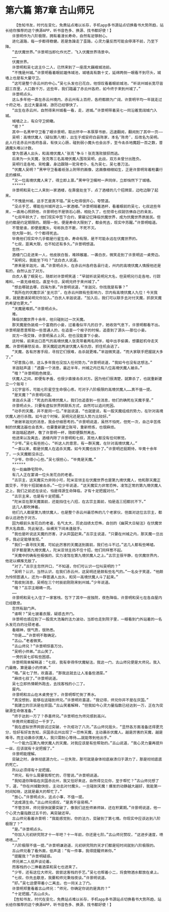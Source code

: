 # 第六篇 第7章 古山师兄
        【告知书友，时代在变化，免费站点难以长存，手机app多书源站点切换看书大势所趋，站长给你推荐的这个换源APP，听书音色多、换源、找书都好使！】
       许景明作为八阶极限，拥有着漫长寿命，自然有足够耐心。
       进化道路，每一步都得稳健。若是急躁走了歪路，心灵力量反而可能会停滞不前，乃至下降。
       “去伏魔世界。”许景明当即化作光芒，飞入伏魔世界场景中。
       ……
       伏魔世界。
       许景明和吴七这主仆二人，已然来到了一座庞大巍峨城池前。
       “不愧是州城。”许景明看着眼前雄伟城池，城墙高有数十丈，延绵两侧一眼看不到尽头，城墙上也是有大量守卫。
       “这可是整个赤云州的中心。”吴七头发也已花白，他惊叹看着眼前城池，“听说州城长宽尽皆超三百里，人口数千万，这些年，我们踏遍了赤云州各府，如今终于来到州城了。”
       许景明点头。
       这么多年他一直在赤云州境内，赤云州有上百府，各府都颇为广阔，许景明平均一年就走过十府之地，去过大量县城，游历已经够快了。
       “出生在赤云州，自然得来州城看一看，走，进城。”许景明带着吴七一同沿着宽阔城门入城。
       城墙之上，有众守卫俯瞰。
       “嗯？”
       其中一名黑甲守卫看了眼许景明，取出怀中一本厚厚书册，迅速翻阅，翻阅到了其中一页——
       吴明：高境伏魔人（疑似第八境），出生于成安府白县陈家，本名‘陈奇’，后改名为吴明。此人行走赤云州各府各县，有侠义心肠，碰到弱小魔头也会出手，至今击杀地魔超一百之数，普通魔头难以计数。
       曾为普通人出头，和高境伏魔人‘张克’争斗！张克落败狼狈而逃。
       后来为一头天魔，张克等三名高境伏魔人围攻吴明，此战，双方未曾分出胜负。
       吴明行走各地，背枪囊，身边跟随一驼背老仆，名为吴七，吴七善刀法。
       “伏魔人吴明？”黑甲守卫看着纸张上附带的画像，这画像栩栩如生，正是许景明背着枪囊行走的模样。
       “又一位高境伏魔人来了，得立即上禀。”黑甲守卫嘱咐一声同伴，立即悄然下了城墙。
       ******
       许景明和吴七二人来到一家酒楼，在靠窗处坐下，点了酒楼的几个招牌菜，边吃边聊了起来。
       “不愧是州城，这手艺是真不错。”吴七吃得很开心，夸赞道。
       “没点手艺，哪能在州城开这么一家酒楼。”许景明端着酒杯，看着眼前的吴七，七叔这些年来，一直用心照顾他，许景明也不是铁石心肠，相处久了，也觉得七叔就彷佛自己的亲友。
       “七叔年龄大了，他们现实中签下合约，蒙蔽记忆降临伏魔世界，成为伏魔世界原居民。但合约都是约定期限的。期限一到，便是寿命大限到了，都会死去，现实中苏醒。”许景明暗道。
       不管是谁，即便是魔头，号称执念不散，不死不灭。
       但大限一到，个个都得死去。
       毕竟他们现实中几乎都是行星生命，寿命有限，是不可能永远在伏魔世界的。
       “七叔，距离大限，也不知还有多久。”许景明想道。
       忽然——
       酒楼门口走进来一人，他皮肤白皙，难辨雌雄，一袭白衣，微笑走到了许景明这一桌旁边。
       “吴明兄，我能坐下吗？”这白衣人说道。
       “原来是芈迦兄，请。”许景明点头，在赤云州各府各县行走，州内的高境伏魔人情报他还是有的，自然认出了对方。
       白衣人看了眼吴七，随即对许景明笑道：“早就听说吴明兄大名，但吴明兄行走各地，行踪难料，一直无缘相见。直至今日，吴明兄终于来州城了。”
       “想去哪就去哪，四海为家。”许景明说道，“芈迦兄，你找我是有事？”
       “我所在的伏魔宗派‘圣光宗’，在赤云州颇有些影响力，宗内有高境伏魔人九位！今天我来，就是邀请吴明兄你加入。”白衣人芈迦说道，“加入后，我们可以联手去对付天魔，抓获天魔的希望也更大。”
       “天魔是难抓。”许景明点头。
       难。
       降临伏魔世界十余年，他只碰到过一次天魔。
       那天魔是伪装成一个富商的小妾，过着看似平凡的日子，她收敛气息下，许景明都看不出。许景明是愿意帮助一些普通人的，在追查一个桉子的时候，追查到了源头——那位小妾。
       双方一场交锋，许景明虽占上风，但也没能拿下小妾。
       这时候，前来出口恶气的高境伏魔人张克带着两名同伴，暗中出手偷袭，想要趁机夺走天魔。许景明暴怒反击，那天魔趁这两波伏魔人有仇怨，抓住机会逃了。
       “天魔，各有厉害手段，寻找它们很难，击杀就更难。”芈迦微笑道，“而大家联手把握就大多了。”
       “好意我心领，这么多年我也没加入任何势力。”许景明说道，“我如今也没有这想法。”
       芈迦轻声道：“透露一个消息，最近半年，州城之内已有八位高境伏魔人被杀。”
       ”哦？”许景明脸色微变。
       伏魔人之间，即便有矛盾，也很少直接击杀对方。因为他们很清楚，就算杀了，也就重新建立一个账号！
       1亿宇宙币，可能七阶星空生命很心疼。可对于八阶极限的高境伏魔人……真不值一提。
       “是天魔？”许景明问道。
       芈迦点头道：“死去的高境伏魔人，我们也追查到一些消息，他们的确死在天魔手里。”
       许景明点头，只要有虚拟世界网联系方式，自然可以追问死因。
       “动手的天魔，并不是同一位。”芈迦说道，“也就是说，有一股天魔组成的势力，在针对高境伏魔人进行杀戮。如今这个时候，吴明兄还是加入势力比较好。”
       “谢谢芈迦兄的消息，我会仔细思考的。”许景明说道，虽然不怕死，但死一次，自己辛苦炼制的伏魔法器也会丢失，也要重新建立账号，重新修炼，也很麻烦。
       芈迦端起酒杯，敬了许景明一杯，随即便飘然离去。
       他进来以及离去，酒楼内除了许景明和七叔，其他人都没有任何察觉。
       “少爷。”吴七有些担心，“听这人的意思，有一群天魔，在针对高境伏魔人。”
       “一直以来，都是伏魔人在追杀天魔。如今天魔也反扑了。”许景明还挺期待，毕竟十余年了，一头天魔都没杀过。
       “少爷，你得小心些。”吴七很担心，“毕竟是天魔。”
       ******
       在一处幽静宅院中。
       有几人正在宴请一位头发花白的老者。
       “古宗主，这天魔实力非同小可，陀米亚领主在伏魔世界也是第九境伏魔人，他和那天魔正面交手，不到十招就被击杀。”一位少年说道，“这天魔实力非常恐怖，凌驾正常的第九境伏魔人之上，我们之前还在谈论，怕是得源生命降临，才有十足把握对付。”
       “古宗主来，也是有十足把握。”
       “陀米亚在那天魔面前，还能挡住七八招，在古宗主面前，怕是连三招都抗不下。”
       这几人都吹捧着。
       他们几人都是第九境伏魔人，也是整个赤云州最恐怖的几个老家伙，但面对这位古宗主，都自认远逊色于对方。
       因为眼前头发花白的老者，名气太大，历史战绩太恐怖，自创的《幽冥大日秘法》在伏魔世界大名鼎鼎，凭此秘法，纵横天下间未逢敌手。
       “我也是听说这天魔的厉害，才从弈国赶来。”古宗主说道，“只要在州城之内，那天魔一旦出手，我必定能够发现。”
       “我们一直寻找天魔，可如此厉害的天魔送到面前，我们也斗不过。”这几人都有些唏嘘。
       好歹都是第九境伏魔人，陀米亚领主挡不住十招，他们同样惹不起。
       “天魔中的确有些极强的，实力凌驾在第九境伏魔人之上。”古宗主很平静，在伏魔世界内，他足以横推无敌了。
       “对了。”古宗主忽然开口，“不知道，你们可认识一位叫吴明的？”
       “吴明？认识，当然认识，在我们赤云州，这吴明还是颇有些名气的。”一名女子笑道，“他颇为怜悯普通人，还为一群普通人出头，和另一高境伏魔人斗了起来。”
       “我收到消息，吴明在三个时辰前刚刚来到州城。”少年说道。
       “哦？”古宗主眼睛一亮。
       ……
       许景明和吴七入住了一家客栈，包下了其中一座独院，夜色降临，许景明和吴七在各自屋内已经歇息。
       忽然有敲门声。
       “谁啊？”吴七披着衣服，疑惑去开门。
       许景明也感应到了一股庞大浩瀚的法力波动，当即也走到院子里，一眼看到门外站着的一名头发花白的壮硕老者。
       看眼神，很气质，很熟悉。
       “你是……”许景明不敢确定。
       “古山。”老者微笑。
       “古山师兄？”许景明惊喜万分。
       “吴明小师弟。”古山笑了。
       一旁的吴七却有些困惑。
       许景明简单解释道：“七叔，我有幸得传伏魔秘法，我这一门，古山师兄便是大师兄。我入门最晚，算是最小的师弟。”
       “哦。”吴七了然，欢喜道，“那我这就去让人准备些酒菜。”
       “麻烦七叔了。”许景明说道。
       吴七立即热情朝外跑去，去找客栈的小二了。
       屋内。
       许景明和古山在木桌旁坐下，许景明帮忙倒了茶水。
       “真没想到，能够在这碰到师兄。”许景明欢喜道，“我记得，师兄你并不是在庆国。”
       “我建立的宗派是在弈国。”古山笑着解释，“但我如今心灵力量指数已经达到一万，正在为突破源生命做准备。”
       “终于达到一万了？恭喜师兄。”许景明也为师兄感到高兴。
       毕竟师兄都超过一千岁了。
       “我在虚拟世界网尝试过突破，十次成功了八次。”古山师兄摇头，“显然各方面准备还得更充分，恰好有好友告知，庆国赤云州出现了一恐怖天魔，主动袭杀伏魔人。越是厉害的天魔，越是难寻。而主动袭杀伏魔人，我只需耐心等待……就能等到他出手。”
       “一个能力压第九境伏魔人的天魔，对我应该是有些帮助的。”古山说道，“我心灵力量再提升一丝，应该就有十足把握了。”
       许景明能理解。
       突破之时，身体彻底源力化，一旦失败，那可就是身体彻底崩溃归于源力了，那是彻彻底底的死亡。
       所以必须得有十足把握。
       “师兄，有什么需要我帮忙的，尽管说。”许景明说道。
       “我知道你降临在庆国赤云州，我又恰好来这，自然得见见你，至于帮忙？”古山师兄想了下，道，“你在州城勤快些，主动去对付魔头，一旦碰到天魔！爆发的动静越大越好，我能第一时间知晓，这就是最大的帮忙了。”
       “放心。”许景明点头，这点小事，不值一提。
       “这成源生命。”古山师兄感叹，“是真不容易啊。”
       “不管怎样，师兄很快就要突破了，像我们这些师弟师妹，还在积累期。”许景明说道，他一个心灵力量指数过五千的，离突破还早。
       古山师兄看着许景明：“我能感觉到，你的法力，突破到了第七境。你现实中应该达到八阶极限了？”
       “是。”许景明点头。
       “你加入元初研究院才十一年吧？十一年前，你还是七阶。”古山师兄赞叹，“这进步速度，啧啧啧……”
       “八阶极限不值一提。”许景明谦逊道，元初研究院的天才们都是短时间就到八阶极限的。
       古山师兄看了看外面，低声道：“有一件事，我得提醒师弟你。”
       “提醒我？”许景明疑惑。
       师兄弟二人低声谈论着。
       而客栈的小二捧着酒菜和吴七也进来了。
       “少爷，还有这位大师兄，尝尝这客栈的手艺。”吴七也帮着小二，将食物酒水都放在桌上。
       “七叔，你先去歇息，我要和师兄秉烛夜谈。”许景明说道。
       “好。”吴七这便带着小二离去，也一同关上了门。
       许景明郑重看着古山师兄：“师兄，你确定你说的是真的？”
       “十足把握。”古山点头。
       【告知书友，时代在变化，免费站点难以长存，手机app多书源站点切换看书大势所趋，站长给你推荐的这个换源APP，听书音色多、换源、找书都好使！】